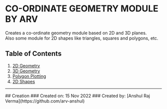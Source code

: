 # CO-ORDINATE GEOMETRY MODULE BY ARV

Creates a co-ordinate geometry module based on 2D and 3D planes.<br>
Also some module for 2D shapes like triangles, squares and polygons, etc.

## Table of Contents
1. [2D Geometry](./d2_geometry.py)
2. [3D Geometry](./d3_geometry.py)
3. [Polygon Plotting](./draw.py)
4. [2D Shapes](./shapes.py)

<hr>
## Creation
### Created on: 15 Nov 2022
### Created by: [Anshul Raj Verma](https://github.com/arv-anshul)
